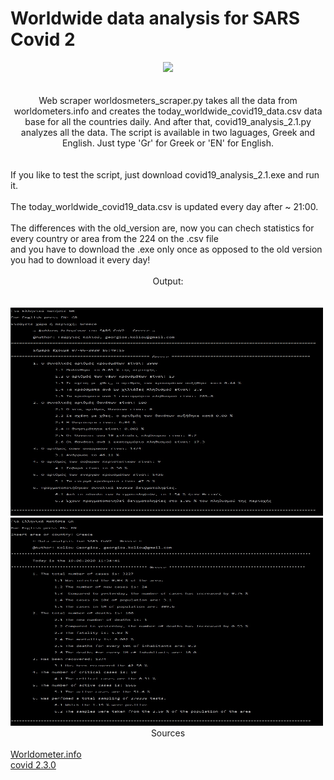 <!DOCTYPE HTML>
<html>
  <body>
  <head>
    <h1>Worldwide data analysis for SARS Covid 2</h1>
  <center><i><img src="https://www.python.org/static/apple-touch-icon-72x72-precomposed.png"></i></center>
  </head>
  <br>
  <br>
  <body>
  <center>Web scraper worldosmeters_scraper.py takes all the data from worldometers.info and creates the today_worldwide_covid19_data.csv data base for all the countries daily. And after that, covid19_analysis_2.1.py analyzes all the data.
    The script is available in two laguages, Greek and English. Just type 'Gr' for Greek or 'EN' for English.
    </center>
    <br>
    <br>
    If you like to test the script, just download covid19_analysis_2.1.exe and run it.
    <br>
    <br>
    The today_worldwide_covid19_data.csv is updated every day after ~ 21:00.
    <br>
    <br>
    The differences with the old_version are, now you can chech statistics for every country or area from the 224 on the .csv file
    <br>
    and you have to download the .exe only once as opposed to the old version you had to download it every day!
    <br>
    <br>
    <center>Output:</center>
    <br>
    <br>
    <img src="https://github.com/AlanTurist/covid19_worldometers_scraping_and_analysis/blob/master/images/1.jpg" " width="500"    height="333">
    <br>
    <img src="https://github.com/AlanTurist/covid19_worldometers_scraping_and_analysis/blob/master/images/2.jpg" " width="500" height="333">
   
   <center>Sources</center>
   <br>
       <a href="https://www.worldometers.info/coronavirus/" target="_blank">Worldometer.info</a>
   <br>
   <a href="https://pypi.org/project/covid/" target="_blank">covid 2.3.0</a>
   </body>
  </html>

